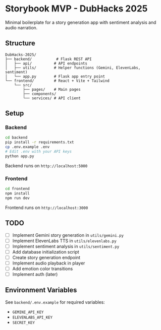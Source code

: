 # Storybook MVP - DubHacks 2025

Minimal boilerplate for a story generation app with sentiment analysis and audio narration.

## Structure

```
DubHacks-2025/
├── backend/           # Flask REST API
│   ├── api/          # API endpoints
│   ├── utils/        # Helper functions (Gemini, ElevenLabs, sentiment)
│   └── app.py        # Flask app entry point
└── frontend/         # React + Vite + Tailwind
    └── src/
        ├── pages/    # Main pages
        ├── components/
        └── services/ # API client
```

## Setup

### Backend

```bash
cd backend
pip install -r requirements.txt
cp .env.example .env
# Edit .env with your API keys
python app.py
```

Backend runs on `http://localhost:5000`

### Frontend

```bash
cd frontend
npm install
npm run dev
```

Frontend runs on `http://localhost:3000`

## TODO

- [ ] Implement Gemini story generation in `utils/gemini.py`
- [ ] Implement ElevenLabs TTS in `utils/elevenlabs.py`
- [ ] Implement sentiment analysis in `utils/sentiment.py`
- [ ] Add database initialization script
- [ ] Create story generation endpoint
- [ ] Implement audio playback in player
- [ ] Add emotion color transitions
- [ ] Implement auth (later)

## Environment Variables

See `backend/.env.example` for required variables:
- `GEMINI_API_KEY`
- `ELEVENLABS_API_KEY`
- `SECRET_KEY`

